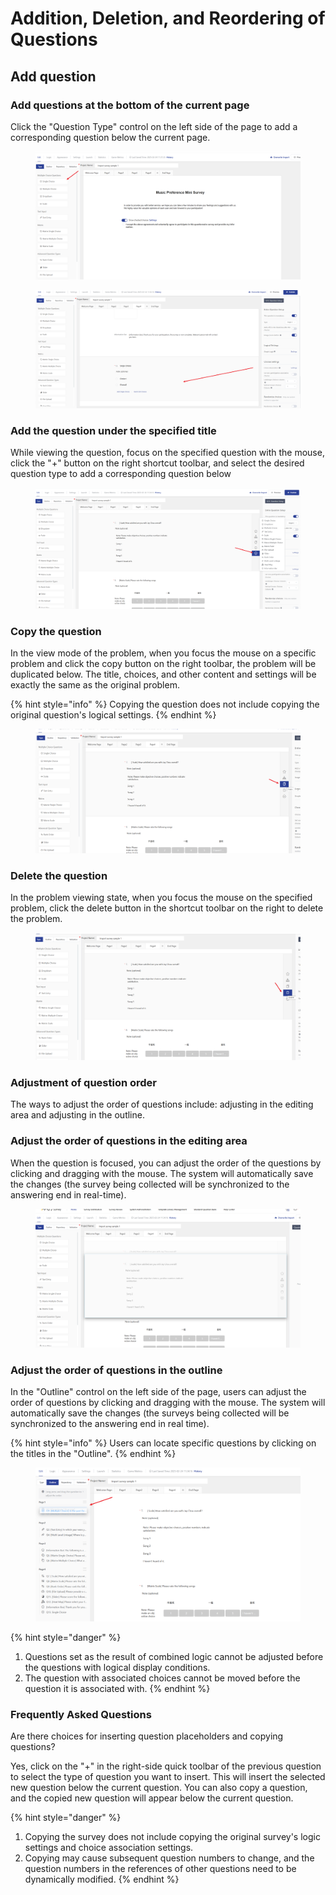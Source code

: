 # Addition, Deletion, and Reordering of Questions

## Add question

### Add questions at the bottom of the current page

Click the "Question Type" control on the left side of the page to add a corresponding question below the current page.

<figure><img src="../../../.gitbook/assets/image (870).png" alt=""><figcaption></figcaption></figure>

<figure><img src="../../../.gitbook/assets/image (871).png" alt=""><figcaption></figcaption></figure>

### Add the question under the specified title

While viewing the question, focus on the specified question with the mouse, click the "+" button on the right shortcut toolbar, and select the desired question type to add a corresponding question below

<figure><img src="../../../.gitbook/assets/image (872).png" alt=""><figcaption></figcaption></figure>

### Copy the question

In the view mode of the problem, when you focus the mouse on a specific problem and click the copy button on the right toolbar, the problem will be duplicated below. The title, choices, and other content and settings will be exactly the same as the original problem.

{% hint style="info" %}
Copying the question does not include copying the original question's logical settings.
{% endhint %}

<figure><img src="../../../.gitbook/assets/image (873).png" alt=""><figcaption></figcaption></figure>

### Delete the question

In the problem viewing state, when you focus the mouse on the specified problem, click the delete button in the shortcut toolbar on the right to delete the problem.

<figure><img src="../../../.gitbook/assets/image (875).png" alt=""><figcaption></figcaption></figure>

### Adjustment of question order

The ways to adjust the order of questions include: adjusting in the editing area and adjusting in the outline.

### Adjust the order of questions in the editing area

When the question is focused, you can adjust the order of the questions by clicking and dragging with the mouse. The system will automatically save the changes (the survey being collected will be synchronized to the answering end in real-time).

<figure><img src="../../../.gitbook/assets/image (876).png" alt=""><figcaption></figcaption></figure>

### Adjust the order of questions in the outline

In the "Outline" control on the left side of the page, users can adjust the order of questions by clicking and dragging with the mouse. The system will automatically save the changes (the surveys being collected will be synchronized to the answering end in real time).

{% hint style="info" %}
Users can locate specific questions by clicking on the titles in the "Outline".
{% endhint %}

<figure><img src="../../../.gitbook/assets/image (877).png" alt=""><figcaption></figcaption></figure>

{% hint style="danger" %}
1. Questions set as the result of combined logic cannot be adjusted before the questions with logical display conditions.
2. The question with associated choices cannot be moved before the question it is associated with.
{% endhint %}

### Frequently Asked Questions

Are there choices for inserting question placeholders and copying questions?

Yes, click on the "+" in the right-side quick toolbar of the previous question to select the type of question you want to insert. This will insert the selected new question below the current question. You can also copy a question, and the copied new question will appear below the current question.

{% hint style="danger" %}
1. Copying the survey does not include copying the original survey's logic settings and choice association settings.
2. Copying may cause subsequent question numbers to change, and the question numbers in the references of other questions need to be dynamically modified.
{% endhint %}
